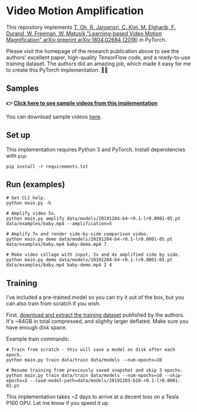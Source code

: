 # Video Motion Amplification

This repository implements [T. Oh, R. Jaroensri, C. Kim, M. Elgharib, F. Durand, W. Freeman, W. Matusik "Learning-based Video Motion Magnification" arXiv preprint arXiv:1804.02684 (2018)](https://people.csail.mit.edu/tiam/deepmag/) in PyTorch.

Please visit the homepage of the research publication above to see the authors' excellent paper, high-quality TensorFlow code, and a ready-to-use training dataset. The authors did an amazing job, which made it easy for me to create this PyTorch implementation. 🙏🏽

## Samples

**👉 [Click here to see sample videos from this implementation](https://twitter.com/cgst/status/1210691577078636544)**

You can download sample videos [here](https://github.com/cgst/motion-magnification/tree/master/data/examples).

## Set up

This implementation requires Python 3 and PyTorch. Install dependencies with `pip`:

    pip install -r requirements.txt

## Run (examples)

    # Get CLI help.
    python main.py -h

    # Amplify video 5x.
    python main.py amplify data/models/20191204-b4-r0.1-lr0.0001-05.pt data/examples/baby.mp4 --amplification=5

    # Amplify 7x and render side-by-side comparison video.
    python main.py demo data/models/20191204-b4-r0.1-lr0.0001-05.pt data/examples/baby.mp4 baby-demo.mp4 7

    # Make video collage with input, 2x and 4x amplified side by side.
    python main.py demo data/models/20191204-b4-r0.1-lr0.0001-05.pt data/examples/baby.mp4 baby-demo.mp4 2 4


## Training

I've included a pre-trained model so you can try it out of the box, but you can also train from scratch if you wish.

First, [download and extract the training dataset](https://groups.csail.mit.edu/graphics/deep_motion_mag/data/readme.txt) published by the authors. It's ~84GB in total compressed, and slighlty larger deflated. Make sure you have enough disk space.

Example train commands:

    # Train from scratch - this will save a model on disk after each epoch.
    python main.py train data/train data/models --num-epochs=10

    # Resume training from previously saved snapshot and skip 3 epochs.
    python main.py train data/train data/models --num-epochs=10 --skip-epochs=3 --load-model-path=data/models/20191203-b10-r0.1-lr0.0001-02.pt

This implementation takes ~2 days to arrive at a decent loss on a Tesla P100 GPU. Let me know if you speed it up.
